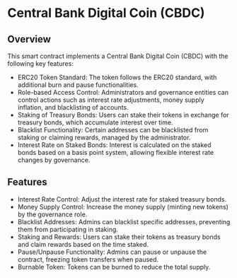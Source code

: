 # Central Bank Digital Coin (CBDC)

## Overview
This smart contract implements a Central Bank Digital Coin (CBDC) with the following key features:

- ERC20 Token Standard: The token follows the ERC20 standard, with additional burn and pause functionalities.
- Role-based Access Control: Administrators and governance entities can control actions such as interest rate adjustments, money supply inflation, and blacklisting of accounts.
- Staking of Treasury Bonds: Users can stake their tokens in exchange for treasury bonds, which accumulate interest over time.
- Blacklist Functionality: Certain addresses can be blacklisted from staking or claiming rewards, managed by the administrator.
- Interest Rate on Staked Bonds: Interest is calculated on the staked bonds based on a basis point system, allowing flexible interest rate changes by governance.

## Features
- Interest Rate Control: Adjust the interest rate for staked treasury bonds.
- Money Supply Control: Increase the money supply (minting new tokens) by the governance role.
- Blacklist Addresses: Admins can blacklist specific addresses, preventing them from participating in staking.
- Staking and Rewards: Users can stake their tokens as treasury bonds and claim rewards based on the time staked.
- Pause/Unpause Functionality: Admins can pause or unpause the contract, freezing token transfers when paused.
- Burnable Token: Tokens can be burned to reduce the total supply.
